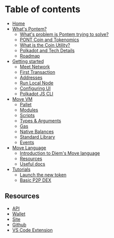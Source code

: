 # Table of contents

* [Home](README.md)
* [What's Pontem?]()
  * [What's problem is Pontem trying to solve?]()
  * [PONT Coin and Tokenomics]()
  * [What is the Coin Utility?]()
  * [Polkadot and Tech Details]()
  * [Roadmap]()
* [Getting started]()
  * [Meet Network]()
  * [First Transaction]()
  * [Addresses]()
  * [Run Local Node]()
  * [Configuring UI]()
  * [Polkadot JS CLI]()
* [Move VM](./move_vm/README.md)
  * [Pallet](./move_vm/pallet.md)
  * [Modules](./move_vm/modules.md)
  * [Scripts](./move_vm/scripts.md)
  * [Types & Arguments]()
  * [Gas]()
  * [Native Balances]()
  * [Standard Library]()
  * [Events]()
* [Move Language](./lang/README.md)
  * [Introduction to Diem's Move language]()
  * [Resources](./lang/resources.md)
  * [Useful docs]()
* [Tutorials]()
  * [Launch the new token]()
  * [Basic P2P DEX]()

## Resources

* [API]()
* [Wallet]()
* [Site](https://pontem.network)
* [Github](https://github.com/pontem-network)
* [VS Code Extension](https://marketplace.visualstudio.com/items?itemName=PontemNetwork.move-language)

